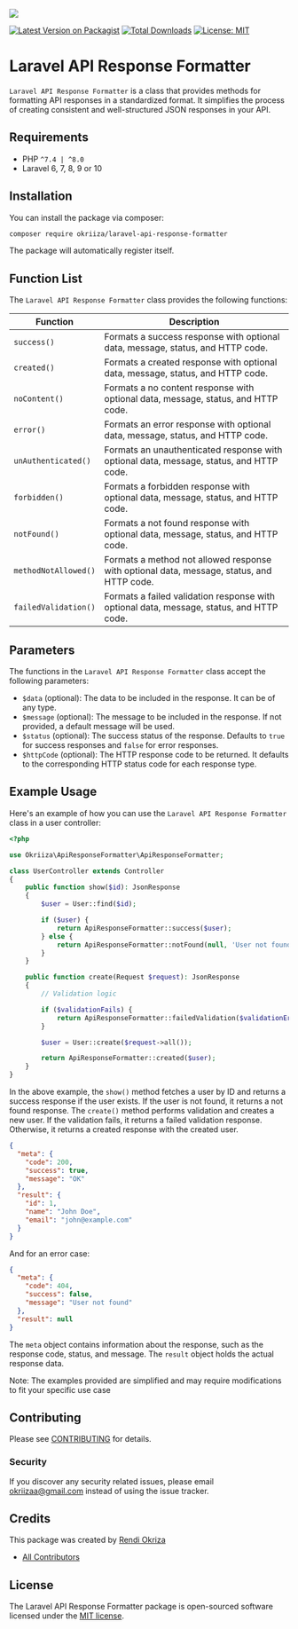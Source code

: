![](https://banners.beyondco.de/Laravel%20API%20Response%20Formatter.png?theme=light&packageManager=composer+require&packageName=okriiza%2Flaravel-api-response-formatter&pattern=plus&style=style_1&description=generate+consistent%2C+well-structured+JSON+responses+in+your+Laravel+Application.&md=1&showWatermark=0&fontSize=100px&images=https%3A%2F%2Flaravel.com%2Fimg%2Flogomark.min.svg)

[![Latest Version on Packagist](https://img.shields.io/packagist/v/okriiza/laravel-api-response-formatter.svg?style=flat-square)](https://packagist.org/packages/okriiza/laravel-api-response-formatter)
[![Total Downloads](https://img.shields.io/packagist/dt/okriiza/laravel-api-response-formatter.svg?style=flat-square)](https://packagist.org/packages/okriiza/laravel-api-response-formatter)
[![License: MIT](https://img.shields.io/badge/License-MIT-green.svg)](https://opensource.org/licenses/MIT)

# Laravel API Response Formatter

`Laravel API Response Formatter` is a class that provides methods for formatting API responses in a standardized format. It simplifies the process of creating consistent and well-structured JSON responses in your API.

## Requirements

- PHP `^7.4 | ^8.0`
- Laravel 6, 7, 8, 9 or 10

## Installation

You can install the package via composer:

```bash
composer require okriiza/laravel-api-response-formatter
```

The package will automatically register itself.

## Function List

The `Laravel API Response Formatter` class provides the following functions:

| Function             | Description                                                                               |
| -------------------- | ----------------------------------------------------------------------------------------- |
| `success()`          | Formats a success response with optional data, message, status, and HTTP code.            |
| `created()`          | Formats a created response with optional data, message, status, and HTTP code.            |
| `noContent()`        | Formats a no content response with optional data, message, status, and HTTP code.         |
| `error()`            | Formats an error response with optional data, message, status, and HTTP code.             |
| `unAuthenticated()`  | Formats an unauthenticated response with optional data, message, status, and HTTP code.   |
| `forbidden()`        | Formats a forbidden response with optional data, message, status, and HTTP code.          |
| `notFound()`         | Formats a not found response with optional data, message, status, and HTTP code.          |
| `methodNotAllowed()` | Formats a method not allowed response with optional data, message, status, and HTTP code. |
| `failedValidation()` | Formats a failed validation response with optional data, message, status, and HTTP code.  |

## Parameters

The functions in the `Laravel API Response Formatter` class accept the following parameters:

- `$data` (optional): The data to be included in the response. It can be of any type.
- `$message` (optional): The message to be included in the response. If not provided, a default message will be used.
- `$status` (optional): The success status of the response. Defaults to `true` for success responses and `false` for error responses.
- `$httpCode` (optional): The HTTP response code to be returned. It defaults to the corresponding HTTP status code for each response type.

## Example Usage

Here's an example of how you can use the `Laravel API Response Formatter` class in a user controller:

```php
<?php

use Okriiza\ApiResponseFormatter\ApiResponseFormatter;

class UserController extends Controller
{
    public function show($id): JsonResponse
    {
        $user = User::find($id);

        if ($user) {
            return ApiResponseFormatter::success($user);
        } else {
            return ApiResponseFormatter::notFound(null, 'User not found');
        }
    }

    public function create(Request $request): JsonResponse
    {
        // Validation logic

        if ($validationFails) {
            return ApiResponseFormatter::failedValidation($validationErrors);
        }

        $user = User::create($request->all());

        return ApiResponseFormatter::created($user);
    }
}
```

In the above example, the `show()` method fetches a user by ID and returns a success response if the user exists. If the user is not found, it returns a not found response. The `create()` method performs validation and creates a new user. If the validation fails, it returns a failed validation response. Otherwise, it returns a created response with the created user.

```json
{
  "meta": {
    "code": 200,
    "success": true,
    "message": "OK"
  },
  "result": {
    "id": 1,
    "name": "John Doe",
    "email": "john@example.com"
  }
}
```

And for an error case:

```json
{
  "meta": {
    "code": 404,
    "success": false,
    "message": "User not found"
  },
  "result": null
}
```

The `meta` object contains information about the response, such as the response code, status, and message. The `result` object holds the actual response data.

Note: The examples provided are simplified and may require modifications to fit your specific use case

## Contributing

Please see [CONTRIBUTING](CONTRIBUTING.md) for details.

### Security

If you discover any security related issues, please email okriizaa@gmail.com instead of using the issue tracker.

## Credits

This package was created by [Rendi Okriza](https://github.com/okriiza)

- [All Contributors](../../contributors)

## License

The Laravel API Response Formatter package is open-sourced software licensed under the [MIT license](https://opensource.org/licenses/MIT).

